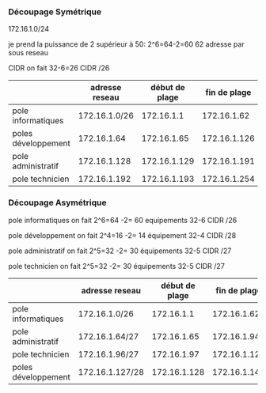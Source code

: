 ### Découpage Symétrique

172.16.1.0/24

je prend la puissance de 2 supérieur à 50: 2^6=64-2=60 62 adresse par sous reseau

CIDR on fait 32-6=26
CIDR /26

|                        | adresse reseau | début de plage | fin de plage | adresse broadcast |
|------------------------|----------------|----------------|--------------|-------------------|
| pole informatiques     | 172.16.1.0/26  | 172.16.1.1     | 172.16.1.62  | 172.16.1.63       |
| poles développement    | 172.16.1.64    | 172.16.1.65    | 172.16.1.126 | 172.16.1.127      |
| pole administratif     | 172.16.1.128   | 172.16.1.129   | 172.16.1.191 | 172.16.1.191      |
| pole technicien        | 172.16.1.192   | 172.16.1.193   | 172.16.1.254 | 172.16.1.255      |

### Découpage Asymétrique

pole informatiques on fait 2^6=64 -2= 60 equipements  32-6  CIDR /26
  
pole développement on fait 2^4=16 -2= 14 équipement   32-4  CIDR /28
  
pole administratif on fait 2^5=32 -2= 30 équipements  32-5  CIDR /27
  
pole technicien on fait 2^5=32 -2= 30 équipements     32-5  CIDR /27

|                        | adresse reseau | début de plage | fin de plage | adresse broadcast |
|------------------------|----------------|----------------|--------------|-------------------|
| pole informatiques     | 172.16.1.0/26  | 172.16.1.1     | 172.16.1.62  | 172.16.1.63       |
| pole administratif     | 172.16.1.64/27 | 172.16.1.65    | 172.16.1.94  | 172.16.1.95       |
| pole technicien        | 172.16.1.96/27 | 172.16.1.97    | 172.16.1.125 | 172.16.1.126      |
| poles développement    | 172.16.1.127/28| 172.16.1.128   | 172.16.1.143 | 172.16.1.144      |

